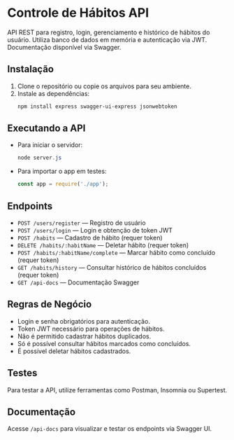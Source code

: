 # Controle de Hábitos API

API REST para registro, login, gerenciamento e histórico de hábitos do usuário. Utiliza banco de dados em memória e autenticação via JWT. Documentação disponível via Swagger.

## Instalação

1. Clone o repositório ou copie os arquivos para seu ambiente.
2. Instale as dependências:
   ```powershell
   npm install express swagger-ui-express jsonwebtoken
   ```

## Executando a API

- Para iniciar o servidor:
  ```powershell
  node server.js
  ```
- Para importar o app em testes:
  ```javascript
  const app = require('./app');
  ```

## Endpoints

- `POST /users/register` — Registro de usuário
- `POST /users/login` — Login e obtenção de token JWT
- `POST /habits` — Cadastro de hábito (requer token)
- `DELETE /habits/:habitName` — Deletar hábito (requer token)
- `POST /habits/:habitName/complete` — Marcar hábito como concluído (requer token)
- `GET /habits/history` — Consultar histórico de hábitos concluídos (requer token)
- `GET /api-docs` — Documentação Swagger

## Regras de Negócio

- Login e senha obrigatórios para autenticação.
- Token JWT necessário para operações de hábitos.
- Não é permitido cadastrar hábitos duplicados.
- Só é possível consultar hábitos marcados como concluídos.
- É possível deletar hábitos cadastrados.

## Testes

Para testar a API, utilize ferramentas como Postman, Insomnia ou Supertest.

## Documentação

Acesse `/api-docs` para visualizar e testar os endpoints via Swagger UI.
